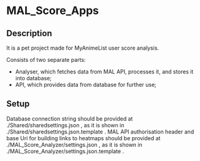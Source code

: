 # MAL_Score_Apps
## Description
It is a pet project made for MyAnimeList user score analysis.

Consists of two separate parts:
  - Analyser, which fetches data from MAL API, processes it, and stores it into database;
  - API, which provides data from database for further use;

## Setup
Database connection string should be provided at ./Shared/sharedsettings.json , as it is shown in ./Shared/sharedsettings.json.template .
MAL API authorisation header and base Uri for building links to heatmaps should be provided at ./MAL_Score_Analyzer/settings.json , as it is shown in ./MAL_Score_Analyzer/settings.json.template .
